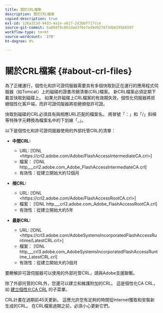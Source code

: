 ```yaml
---
title: 關於CRL檔案
description: 關於CRL檔案
copied-description: true
exl-id: 126a323d-9433-4a1e-a617-2d3bbf717cce
source-git-commit: 6a00df9c061da43f6efa49d927873db629568597
workflow-type: tm+mt
source-wordcount: '270'
ht-degree: 0%

---
```


# 關於CRL檔案 {#about-crl-files}

為了正確運行，個性化和許可證伺服器需要具有多個快取到正在運行的應用程式伺服器（如Tomcat）上的磁碟的證書吊銷清單(CRL)檔案。 新CRL檔案必須定期下載並快取到磁碟上。 如果允許磁碟上CRL檔案的有效期失效，個性化伺服器將拒絕個性化客戶端，而許可證伺服器將拒絕頒發許可證。

快取到磁碟的CRL必須具有與相應URL匹配的檔案名。 將冒號「：」和「/」斜槓等特殊字元轉換為檔案名中的下划線「_」。

以下是個性化和許可證伺服器使用的外部托管CRL的清單：

* **中間CRL:**

   * URL: [!DNL <ht<span></span>tps://crl2.adobe.com/Adobe/FlashAccessIntermediateCA.crl>]
   * 檔案： [!DNL http___crl2.adobe.com_Adobe_FlashAccessIntermediateCA.crl]
   * 有效性：從建立開始大約12個月

* **根CRL:**

   * URL: [!DNL <ht<span></span>tps://crl2.adobe.com/Adobe/FlashAccessRootCA.crl>]
   * 檔案： [!DNL http___crl2.adobe.com_Adobe_FlashAccessRootCA.crl]
   * 有效性：從建立開始大約5年

* **最新CRL:**

   * URL: [!DNL <ht<span></span>tps://crl3.adobe.com/AdobeSystemsIncorporatedFlashAccessRuntime/LatestCRL.crl>]
   * 檔案： [!DNL http___crl3.adobe.com_AdobeSystemsIncorporatedFlashAccessRuntime_LatestCRL.crl]
   * 有效性：從建立開始大約3個月

要瞭解許可證伺服器可以使用的外部托管CRL，請與Adobe支援聯繫。

<!---

Commenting out because of a security vulnerability reported in Jira PSIRT-20689. 

The following are externally hosted CRLs that are used only by the License Servers:

* URL: `https://crl2.adobe.com/Adobe/FlashAccessIndividualizationCA.crl`

* File: `http___crl2.adobe.com_Adobe_FlashAccessIndividualizationCA.crl`

* Validity: Good for approximately 3 months from creation

* URL: `https://individualization-crl.primetime.adobe.com/FlashAccessIndividualizationCA.crl`

* File: `http___individualization-crl.primetime.adobe.com_FlashAccessIndividualizationCA.crl`

* Validity: Good for approximately 3 months from creation

* URL: `https://individualization-crl.s3-website-us-east-1.amazonaws.com/FlashAccessIndividualizationCA.crl`

* File: `http___individualization-crl.s3-website-us-east-1.amazonaws.com_FlashAccessIndividualizationCA.crl`

* Validity: Good for approximately 3 months from creation

--->

除了外部托管的CRL外，您還可以建立和維護附加的CRL。 這是個性化CA CRL，如 [建立個性化CA CRL](../../../on-premises-i15n-server/server-configuration-section/server-properties/create-i15n-ca-crl.md) 的子菜單。

CRL計畫在過期前45天更新。 這應允許您有足夠的時間從Internet獲取和安裝新生成的CRL。 在CRL檔案過期之前，必須小心更新它們。

